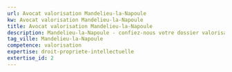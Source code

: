 ```yaml
---
url: Avocat valorisation Mandelieu-la-Napoule
kw: Avocat valorisation Mandelieu-la-Napoule
title: Avocat valorisation Mandelieu-la-Napoule
description: Mandelieu-la-Napoule - confiez-nous votre dossier valorisation
tag_ville: Mandelieu-la-Napoule
competence: valorisation
expertise: droit-propriete-intellectuelle
extertise_id: 2
---
```

